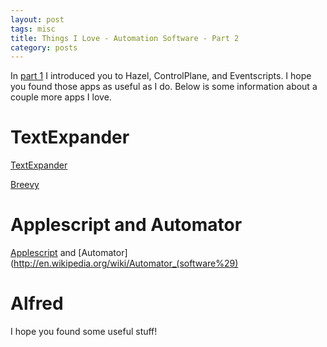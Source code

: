 ```yaml
---
layout: post
tags: misc 
title: Things I Love - Automation Software - Part 2 
category: posts
---
```


In [part 1](http://) I introduced you to Hazel, ControlPlane, and Eventscripts.  I hope you found those apps as useful as I do.  Below is some information about a couple more apps I love. 

# TextExpander

[TextExpander](http://smilesoftware.com/TextExpander/index.html)

[Breevy](http://www.16software.com/breevy/)


# Applescript and Automator

[Applescript](http://en.wikipedia.org/wiki/AppleScript) and [Automator](http://en.wikipedia.org/wiki/Automator_(software%29)

# Alfred

I hope you found some useful stuff!

